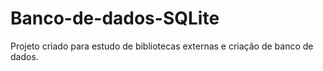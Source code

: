 # Banco-de-dados-SQLite
Projeto criado para estudo de bibliotecas externas e criação de banco de dados.
